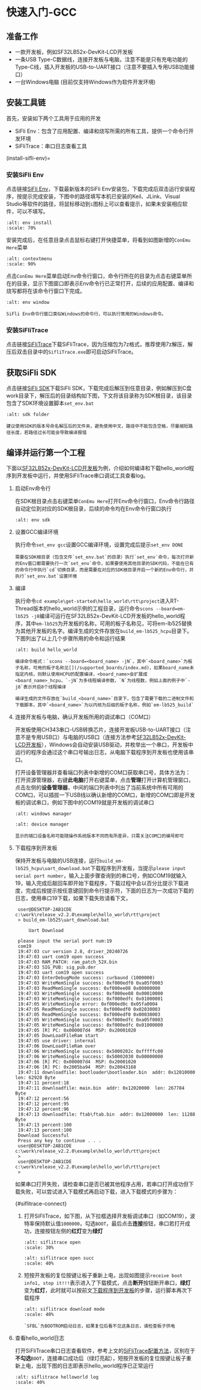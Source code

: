 # 快速入门-GCC

[SDK]: https://webfile.lovemcu.cn/file/sdk/release_v2.2.0.zip
[Env]: https://webfile.lovemcu.cn/file/sdk/SiFli_Env.exe
[Trace]: https://webfile.lovemcu.cn/file/sdk/SifliTrace_v2.2.6.7z


## 准备工作

- 一款开发板，例如SF32LB52x-DevKit-LCD开发板
- 一条USB Type-C数据线，连接开发板与电脑，注意不能是只有充电功能的Type-C线，插入开发板的USB-to-UART接口（注意不要插入专用USB功能接口）
- 一台Windows电脑 (目前仅支持Windows作为软件开发环境)


## 安装工具链
首先，安装如下两个工具用于应用的开发
- SiFli Env：包含了应用配置、编译和烧写所需的所有工具，提供一个命令行开发环境
- SiFliTrace：串口日志查看工具

(install-sifli-env)=
### 安装SiFli Env
点击链接[SiFli Env][Env]，下载最新版本的SiFli Env安装包，下载完成后双击运行安装程序，按提示完成安装，下图中的路径填写本机已安装的Keil、JLink、Visual Studio等软件的路径，将鼠标移动到`i`图标上可以查看提示，如果未安装相应软件，可以不填写。
```{image} assets/sifli_env_ui.png
:alt: env install
:scale: 70%
```

安装完成后，在任意目录点击鼠标右键打开快捷菜单，将看到如图新增的`ConEmu Here`菜单
```{image} assets/contextmenu.png
:alt: contextmenu
:scale: 90%
```

点击`ConEmu Here`菜单启动Env命令行窗口，命令行所在的目录为点击右键菜单所在的目录，显示下图窗口即表示Env命令行已正常打开，后续的应用配置、编译和烧写都将在该命令行窗口下完成。
```{image} assets/env_window.png
:alt: env window
```

```{note}
SiFli Env命令行窗口类似Windows的命令行，可以执行常用的Windows命令。
```

### 安装SiFliTrace
点击链接[SiFliTrace][Trace]下载SiFliTrace，因为压缩包为7z格式，推荐使用7z解压，解压后双击目录中的`SifliTrace.exe`即可启动SiFliTrace。


## 获取SiFli SDK
点击链接[SiFli SDK][SDK]下载SiFli SDK，下载完成后解压到任意目录，例如解压到C盘work目录下，解压后的目录结构如下图，下文将该目录称为SDK根目录，该目录包含了SDK环境设置脚本`set_env.bat`
```{image} assets/sdk_folder.png
:alt: sdk folder
```

```{important}
建议使用SDK的版本号命名解压后的文件夹，避免使用中文，路径中不能包含空格，尽量缩短路径长度，若路径过长可能会导致编译报错
```

## 编译并运行第一个工程
下面以[SF32LB52x-DevKit-LCD开发板](/board/index)为例，介绍如何编译和下载hello_world程序到开发板中运行，并使用SiFliTrace串口调试工具查看log。
1. 启动Env命令行

    在SDK根目录点击右键菜单`ConEmu Here`打开Env命令行窗口，Env命令行路径自动定位到对应的SDK根目录，后续的命令均在Env命令行窗口执行

    ```{image} assets/env_sdk.png
    :alt: env sdk
    ```

1. 设置GCC编译环境
    
    执行命令`set_env gcc`设置GCC编译环境，设置完成后提示`set_env DONE`
    ```{note}
    需要在SDK根目录（包含文件`set_env.bat`的目录）执行`set_env`命令，每次打开新的Env窗口都需要执行一次`set_env`命令，如果要使用其他目录的SDK代码，不能在已有的命令行中执行`cd`切换目录，而是需要在对应的SDK根目录开启一个新的Env命令行，并执行`set_env.bat`设置环境
    ```
1. 编译
    
    执行命令`cd example\get-started\hello_world\rtt\project`进入RT-Thread版本的hello_world示例的工程目录，运行命令`scons --board=em-lb525 -j8`编译可运行在SF32LB52x-DevKit-LCD开发板的hello_world程序，其中`em-lb525`为开发板的名称，可用的板子名称见[](/supported_boards/index.md)，可将em-lb525替换为其他开发板的名字。编译生成的文件存放在`build_em-lb525_hcpu`目录下。下图列出了以上几个步骤所用的命令和运行结果
    ```{image} assets/build_hello_world.png
    :alt: build hello_world
    ```
    ```{note}
    编译命令格式：`scons --board=<board_name> -jN`，其中`<board_name>`为板子名称，可用的板子名称见[](/supported_boards/index.md)，如果board_name未指定内核，则默认使用HCPU的配置编译，<board_name>会扩展成<board_name>_hcpu，`-jN`为多线程编译参数，`N`为线程数，例如上面的例子中`-j8`表示开启8个线程编译

    编译生成的文件存放在`build_<board_name>`目录下，包含了需要下载的二进制文件和下载脚本，其中`<board_name>`为以内核为后缀的板子名称，例如`em-lb525_build`
    ```
1. 连接开发板与电脑，确认开发板所用的调试串口（COM口）

    开发板使用CH343串口-USB转换芯片，连接开发板USB-to-UART接口（注意不是专用USB口）与电脑的USB口（连接方法参考[SF32LB52x-DevKit-LCD开发板](/board/index)），Windows会自动安装USB驱动，并枚举出一个串口，开发板中运行的程序会通过这个串口号输出日志，从电脑下载程序到开发板也使用该串口。
    
    打开设备管理器并查看端口列表中新增的COM口获取串口号，具体方法为：打开资源管理器，右键**此电脑**打开右键菜单，点击**管理**打开计算机管理窗口，点击左侧的**设备管理器**，中间的端口列表中列出了当前系统中所有可用的COM口，可以插拔一下USB线以确认新增的COM口，新增的COM口即是开发板的调试串口，例如下图中的COM19就是开发板的调试串口
    ```{image} assets/windows_manager.png
    :alt: windows manager
    ```
    ```{image} assets/device_manager.png
    :alt: device manager
    ```
    ```{note}
    显示的端口设备名称可能随操作系统版本不同而有所差异，只需关注COM口的编号即可
    ```
1. 下载程序到开发板
   
    保持开发板与电脑的USB连接，运行`build_em-lb525_hcpu\uart_download.bat`下载程序到开发板，当提示`please input serial port number`，输入上面步骤查询到的串口号，例如COM19就输入19，输入完成后敲回车即开始下载程序，下载过程中会以百分比提示下载进度，完成后按提示按任意键回到命令行提示符，下面的日志为一次成功下载的日志，使用串口19下载，如果下载失败请看下文，

        user@DESKTOP-2AB1CDE c:\work\release_v2.2.0\example\hello_world\rtt\project
        > build_em-lb525\uart_download.bat

            Uart Download

        please input the serial port num:19
        com19
        19:47:03 cur version 2.8, driver_20240726
        19:47:03 uart com19 open success
        19:47:03 RAM_PATCH: ram_patch_52X.bin
        19:47:03 SIG_PUB: sig_pub.der
        19:47:03 uart com19 open success
        19:47:03 EnterDebugMode success: curbaund (1000000)
        19:47:03 WriteMemSingle success: 0xf000edf0 0xa05f0003
        19:47:03 ReadMemSingle success: 0xf000ee08 0x00000000
        19:47:03 WriteMemSingle success: 0xf000ee08 0x00010000
        19:47:03 WriteMemSingle success: 0xf000edfc 0x01000001
        19:47:05 WriteMemSingle error: 0xf000ed0c 0x05fa0004
        19:47:05 ReadMemSingle success: 0xf000edf0 0x02030003
        19:47:05 ReadMemSingle success: 0xf000edf0 0x00030003
        19:47:05 WriteMemSingle success: 0xf000edfc 0xa05f0003
        19:47:05 WriteMemSingle success: 0xf000edfc 0x01000000
        19:47:05 [R] PC: 0x000007d4  MSP: 0x20001020
        19:47:05 DownLoadFileRam start
        19:47:05 use driver: internal
        19:47:06 DownLoadFileRam over
        19:47:06 WriteMemSingle success: 0x5000202c 0xfffffc00
        19:47:06 WriteMemSingle success: 0x50002030 0x00000000
        19:47:06 [R] PC: 0x000007d4  MSP: 0x20001020
        19:47:06 [R] PC: 0x2005ba94  MSP: 0x20043168
        19:47:11 downloadfile: bootloader\bootloader.bin  addr: 0x12010000  len: 62928 Byte
        19:47:11 percent:18
        19:47:11 downloadfile: main.bin  addr: 0x12020000  len: 267784 Byte
        19:47:12 percent:56
        19:47:12 percent:95
        19:47:12 percent:96
        19:47:13 downloadfile: ftab\ftab.bin  addr: 0x12000000  len: 11288 Byte
        19:47:13 percent:100
        19:47:13 percent:100
        Download Successful
        Press any key to continue . . .
        user@DESKTOP-2AB1CDE c:\work\release_v2.2.0\example\hello_world\rtt\project
        >
        user@DESKTOP-2AB1CDE c:\work\release_v2.2.0\example\hello_world\rtt\project
        >

    如果串口打开失败，请检查串口是否已被其他程序占用，若串口打开成功但下载失败，可以尝试进入下载模式再启动下载，进入下载模式的步骤为：

    {#siflitrace-connect}
    1. 打开SiFliTrace，如下图，从下拉框选择开发板调试串口（如COM19），波特率保持默认值`1000000`，勾选`BOOT`，最后点击**连接**按钮，串口若打开成功，连接按钮左侧的**红灯**变为**绿灯**
    
        ```{image} assets/siflitrace_open2.png
        :alt: siflitrace open
        :scale: 30%
        ```

        ```{image} assets/siflitrace_open_succ.png
        :alt: siflitrace open succ
        :scale: 40%
        ```

    2. 短按开发板的复位按键让板子重新上电，出现如图提示`receive boot info1, stop it!!!`表示进入了下载模式，点击**断开**按钮断开串口，**绿灯**变为**红灯**，此时就可以按前文[下载程序到开发板](#download-program)的步骤，运行脚本再次下载程序

        ```{image} assets/siflitrace_download_mode.png
        :alt: siflitrace download mode
        :scale: 40%
        ```
        ```{note}
        `SFBL`为BOOTROM启动日志，如果复位后看不见这条日志，请检查板子供电
        ```
1. 查看hello_world日志

    打开SiFliTrace串口日志查看软件，参考上文的[SiFliTrace配置方法](#siflitrace-connect)，区别在于**不勾选**`BOOT`，连接串口成功后（绿灯亮起），短按开发板的复位按键让板子重新上电，出现下图的日志即表示hello_world程序已正常运行
    ```{image} assets/siflitrace_helloworld_log.png
    :alt: siflitrace helloworld log
    :scale: 40%
    ```
